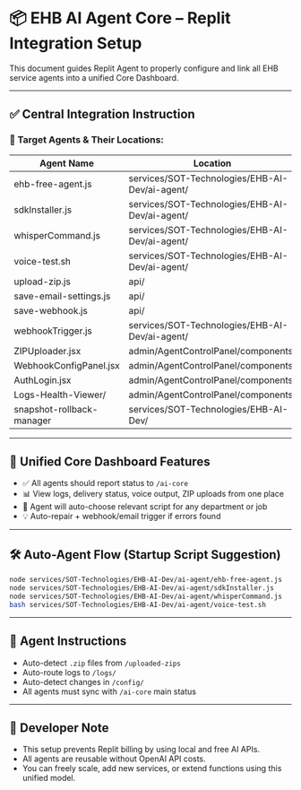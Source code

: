 
# 📦 EHB AI Agent Core – Replit Integration Setup

This document guides Replit Agent to properly configure and link all EHB service agents into a unified Core Dashboard.

---

## ✅ Central Integration Instruction

### 📁 Target Agents & Their Locations:

| Agent Name               | Location                                                       |
|--------------------------|----------------------------------------------------------------|
| ehb-free-agent.js        | services/SOT-Technologies/EHB-AI-Dev/ai-agent/                |
| sdkInstaller.js          | services/SOT-Technologies/EHB-AI-Dev/ai-agent/                |
| whisperCommand.js        | services/SOT-Technologies/EHB-AI-Dev/ai-agent/                |
| voice-test.sh            | services/SOT-Technologies/EHB-AI-Dev/ai-agent/                |
| upload-zip.js            | api/                                                           |
| save-email-settings.js   | api/                                                           |
| save-webhook.js          | api/                                                           |
| webhookTrigger.js        | services/SOT-Technologies/EHB-AI-Dev/ai-agent/                |
| ZIPUploader.jsx          | admin/AgentControlPanel/components/                           |
| WebhookConfigPanel.jsx   | admin/AgentControlPanel/components/                           |
| AuthLogin.jsx            | admin/AgentControlPanel/components/                           |
| Logs-Health-Viewer/      | admin/AgentControlPanel/components/                           |
| snapshot-rollback-manager| services/SOT-Technologies/EHB-AI-Dev/                         |

---

## 🧠 Unified Core Dashboard Features

- ✅ All agents should report status to `/ai-core`
- 📊 View logs, delivery status, voice output, ZIP uploads from one place
- 🧠 Agent will auto-choose relevant script for any department or job
- 💡 Auto-repair + webhook/email trigger if errors found

---

## 🛠️ Auto-Agent Flow (Startup Script Suggestion)

```bash
node services/SOT-Technologies/EHB-AI-Dev/ai-agent/ehb-free-agent.js
node services/SOT-Technologies/EHB-AI-Dev/ai-agent/sdkInstaller.js
node services/SOT-Technologies/EHB-AI-Dev/ai-agent/whisperCommand.js
bash services/SOT-Technologies/EHB-AI-Dev/ai-agent/voice-test.sh
```

---

## 🔐 Agent Instructions

- Auto-detect `.zip` files from `/uploaded-zips`
- Auto-route logs to `/logs/`
- Auto-detect changes in `/config/`
- All agents must sync with `/ai-core` main status

---

## 🧩 Developer Note

- This setup prevents Replit billing by using local and free AI APIs.
- All agents are reusable without OpenAI API costs.
- You can freely scale, add new services, or extend functions using this unified model.
